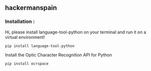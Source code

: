 ## hackermanspain

### Installation :
Hi, please install language-tool-python on your terminal and run it on a virtual environment!
```
pip install language-tool-python
```

Install the Optic Character Recognition API for Python
```
pip install ocrspace
```
